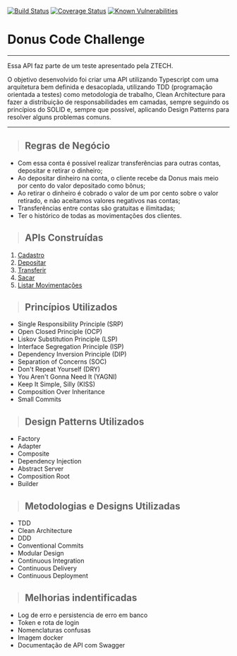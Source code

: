 [![Build Status](https://travis-ci.org/lucashenrique18/donus-code-challenge.svg?branch=master)](https://travis-ci.org/lucashenrique18/donus-code-challenge)
[![Coverage Status](https://coveralls.io/repos/github/lucashenrique18/donus-code-challenge/badge.svg?branch=master)](https://coveralls.io/github/lucashenrique18/donus-code-challenge?branch=master)
[![Known Vulnerabilities](https://snyk.io/test/github/rmanguinho/clean-ts-api/badge.svg)](https://snyk.io/test/github/lucashenrique18/donus-code-challenge)

# **Donus Code Challenge**
---
Essa API faz parte de um teste apresentado pela ZTECH.

O objetivo desenvolvido foi criar uma API utilizando Typescript com uma arquitetura bem definida e desacoplada, utilizando TDD (programação orientada a testes) como metodologia de trabalho, Clean Architecture para fazer a distribuição de responsabilidades em camadas, sempre seguindo os princípios do SOLID e, sempre que possível, aplicando Design Patterns para resolver alguns problemas comuns.

---
> ## Regras de Negócio
- Com essa conta é possível realizar transferências para outras contas, depositar e retirar o dinheiro;
- Ao depositar dinheiro na conta, o cliente recebe da Donus mais meio por cento do valor depositado como bônus;
- Ao retirar o dinheiro é cobrado o valor de um por cento sobre o valor retirado, e não aceitamos valores negativos nas contas;
- Transferências entre contas são gratuitas e ilimitadas;
- Ter o histórico de todas as movimentações dos clientes.

> ## APIs Construídas
1. [Cadastro](./requirements/signup.md)
2. [Depositar](./requirements/deposit.md)
3. [Transferir](./requirements/transfer.md)
4. [Sacar](./requirements/withdraw.md)
5. [Listar Movimentações](./requirements/movimentations.md)

> ## Princípios Utilizados
* Single Responsibility Principle (SRP)
* Open Closed Principle (OCP)
* Liskov Substitution Principle (LSP)
* Interface Segregation Principle (ISP)
* Dependency Inversion Principle (DIP)
* Separation of Concerns (SOC)
* Don't Repeat Yourself (DRY)
* You Aren't Gonna Need It (YAGNI)
* Keep It Simple, Silly (KISS)
* Composition Over Inheritance
* Small Commits

> ## Design Patterns Utilizados
* Factory
* Adapter
* Composite
* Dependency Injection
* Abstract Server
* Composition Root
* Builder

> ## Metodologias e Designs Utilizadas
* TDD
* Clean Architecture
* DDD
* Conventional Commits
* Modular Design
* Continuous Integration
* Continuous Delivery
* Continuous Deployment

> ## Melhorias indentificadas
* Log de erro e persistencia de erro em banco
* Token e rota de login
* Nomenclaturas confusas
* Imagem docker
* Documentação de API com Swagger
